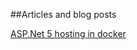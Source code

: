 ##Articles and blog posts

[ASP.Net 5 hosting in docker](http://blog.2mas.xyz/asp-net-5-hosting-your-application-in-docker/)